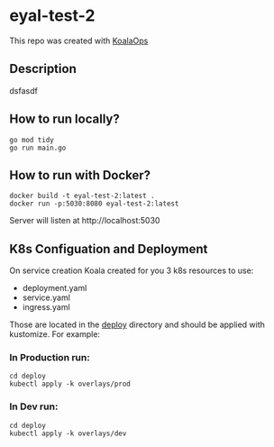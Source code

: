 # eyal-test-2

This repo was created with [KoalaOps](https://app.koalaops.com/)

## Description

dsfasdf

## How to run locally?

```
go mod tidy
go run main.go
```

## How to run with Docker?

```
docker build -t eyal-test-2:latest .
docker run -p:5030:8080 eyal-test-2:latest
```

Server will listen at http://localhost:5030

## K8s Configuation and Deployment

On service creation Koala created for you 3 k8s resources to use:

- deployment.yaml
- service.yaml
- ingress.yaml

Those are located in the [deploy](deploy) directory and should be applied with kustomize. For example:

### In Production run: 

```
cd deploy
kubectl apply -k overlays/prod
```

### In Dev run: 

```
cd deploy
kubectl apply -k overlays/dev
```

